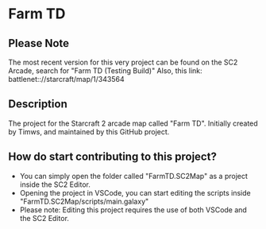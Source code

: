 # Farm TD

## Please Note
The most recent version for this very project can be found on the SC2 Arcade, search for "Farm TD (Testing Build)"
Also, this link: battlenet:://starcraft/map/1/343564

## Description
The project for the Starcraft 2 arcade map called "Farm TD". 
Initially created by Timws, and maintained by this GitHub project.

## How do start contributing to this project?
- You can simply open the folder called "FarmTD.SC2Map" as a project inside the SC2 Editor.
- Opening the project in VSCode, you can start editing the scripts inside "FarmTD.SC2Map/scripts/main.galaxy"
- Please note: Editing this project requires the use of both VSCode and the SC2 Editor.
